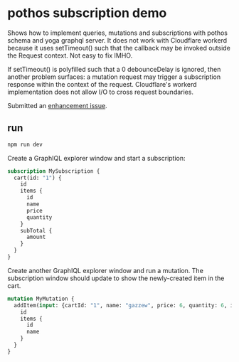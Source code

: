 # pothos subscription demo

Shows how to implement queries, mutations and subscriptions with pothos schema and yoga graphql server.
It does not work with Cloudflare workerd because it uses setTimeout() such that the callback may be invoked outside the Request context. Not easy to fix IMHO.

If setTimeout() is polyfilled such that a 0 debounceDelay is ignored, then another problem surfaces: a mutation request may trigger a subscription response within the context of the request. Cloudflare's workerd implementation does not allow I/O to cross request boundaries.

Submitted an [enhancement issue](https://github.com/hayes/pothos/issues/1141).

## run

```bash
npm run dev
```

Create a GraphIQL explorer window and start a subscription:

```graphql
subscription MySubscription {
  cart(id: "1") {
    id
    items {
      id
      name
      price
      quantity
    }
    subTotal {
      amount
    }
  }
}
```

Create another GraphIQL explorer window and run a mutation. The subscription window should update to show the newly-created item in the cart.

```graphql
mutation MyMutation {
  addItem(input: {cartId: "1", name: "gazzew", price: 6, quantity: 6, id: "5"}) {
    id
    items {
      id
      name
    }
  }
}
```
